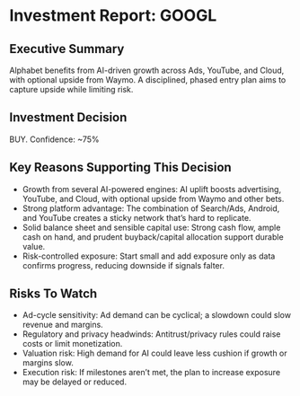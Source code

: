 # Investment Report: GOOGL
## Executive Summary
Alphabet benefits from AI-driven growth across Ads, YouTube, and Cloud, with optional upside from Waymo. A disciplined, phased entry plan aims to capture upside while limiting risk.

## Investment Decision
BUY. Confidence: ~75%

## Key Reasons Supporting This Decision
- Growth from several AI-powered engines: AI uplift boosts advertising, YouTube, and Cloud, with optional upside from Waymo and other bets.
- Strong platform advantage: The combination of Search/Ads, Android, and YouTube creates a sticky network that’s hard to replicate.
- Solid balance sheet and sensible capital use: Strong cash flow, ample cash on hand, and prudent buyback/capital allocation support durable value.
- Risk-controlled exposure: Start small and add exposure only as data confirms progress, reducing downside if signals falter.

## Risks To Watch
- Ad-cycle sensitivity: Ad demand can be cyclical; a slowdown could slow revenue and margins.
- Regulatory and privacy headwinds: Antitrust/privacy rules could raise costs or limit monetization.
- Valuation risk: High demand for AI could leave less cushion if growth or margins slow.
- Execution risk: If milestones aren’t met, the plan to increase exposure may be delayed or reduced.